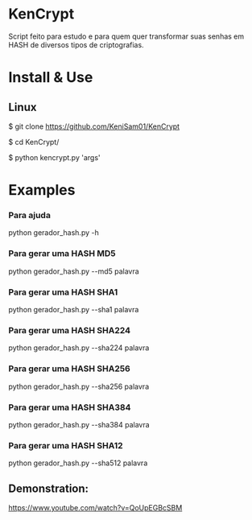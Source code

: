 # KenCrypt
Script feito para estudo e para quem quer transformar suas senhas em HASH de diversos tipos de criptografias.

# Install & Use
## Linux

$ git clone https://github.com/KeniSam01/KenCrypt

$ cd KenCrypt/

$ python kencrypt.py 'args'

# Examples

### Para ajuda

python gerador_hash.py -h 


### Para gerar uma HASH MD5

python gerador_hash.py --md5 palavra


### Para gerar uma HASH SHA1

python gerador_hash.py --sha1 palavra


### Para gerar uma HASH SHA224

python gerador_hash.py --sha224 palavra


### Para gerar uma HASH SHA256

python gerador_hash.py --sha256 palavra

### Para gerar uma HASH SHA384

python gerador_hash.py --sha384 palavra

### Para gerar uma HASH SHA12

python gerador_hash.py --sha512 palavra

## Demonstration:

https://www.youtube.com/watch?v=QoUpEGBcSBM
